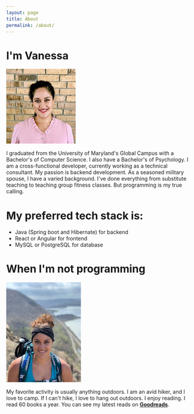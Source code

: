```yaml
---
layout: page
title: About
permalink: /about/
---
```



# I'm Vanessa #

![Vanessa Arreola](/assets/head-shot.JPG)

I graduated from the University of Maryland's Global Campus with a 
Bachelor's of Computer Science. I also have a Bachelor's of Psychology. 
I am a cross-functional developer, currently working as a technical 
consultant. My passion is backend development. As a seasoned military spouse, 
I have a varied background. I've done everything from substitute teaching to 
teaching group fitness classes. But programming is my true calling.

# My preferred tech stack is: #

- Java (Spring boot and Hibernate) for backend
- React or Angular for frontend
- MySQL or PostgreSQL for database  



# When I'm not programming #
![I Love Hiking](/assets/hiking.jpg)

My favorite activity is usually anything outdoors. I am an avid hiker, and I love to camp. If 
I can't hike, I love to hang out outdoors.
I enjoy reading. I read 60 books a year. You can see my latest reads 
on <b><a href="https://www.goodreads.com/vanessaarreola" target="_blank">Goodreads</a></b>.

